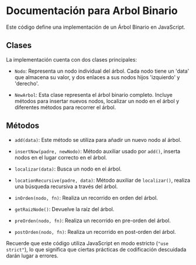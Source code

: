 # Documentación para Arbol Binario

Este código define una implementación de un Árbol Binario en JavaScript. 

## Clases

La implementación cuenta con dos clases principales:

- `Nodo`: Representa un nodo individual del árbol. Cada nodo tiene un 'data' que almacena su valor, y dos enlaces a sus nodos hijos 'izquierdo' y 'derecho'.

- `NewArbol`: Esta clase representa el árbol binario completo. Incluye métodos para insertar nuevos nodos, localizar un nodo en el árbol y diferentes métodos para recorrer el árbol.

## Métodos

- `add(data)`: Este método se utiliza para añadir un nuevo nodo al árbol. 

- `insertNow(padre, newNodo)`: Método auxiliar usado por `add()`, inserta nodos en el lugar correcto en el árbol.

- `localizar(data)`: Busca un nodo en el árbol. 

- `locationRecursive(padre, data)`: Método auxiliar de `localizar()`, realiza una búsqueda recursiva a través del árbol.

- `inOrden(nodo, fn)`: Realiza un recorrido en orden del árbol. 

- `getRaizNode()`: Devuelve la raíz del árbol.

- `preOrden(nodo, fn)`: Realiza un recorrido en pre-orden del árbol.

- `postOrden(nodo, fn)`: Realiza un recorrido en post-orden del árbol.

Recuerde que este código utiliza JavaScript en modo estricto (`"use strict"`), lo que significa que ciertas prácticas de codificación descuidada darán lugar a errores.
